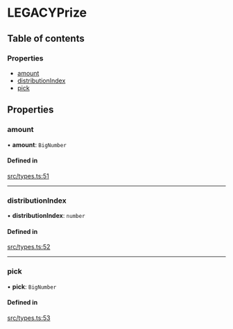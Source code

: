 #   LEGACYPrize

## Table of contents

### Properties

- [amount](LEGACYPrize#amount)
- [distributionIndex](LEGACYPrize#distributionindex)
- [pick](LEGACYPrize#pick)

## Properties

### amount

• **amount**: `BigNumber`

#### Defined in

[src/types.ts:51](https://github.com/pooltogether/v4-client-js/blob/97109bb/src/types.ts#L51)

___

### distributionIndex

• **distributionIndex**: `number`

#### Defined in

[src/types.ts:52](https://github.com/pooltogether/v4-client-js/blob/97109bb/src/types.ts#L52)

___

### pick

• **pick**: `BigNumber`

#### Defined in

[src/types.ts:53](https://github.com/pooltogether/v4-client-js/blob/97109bb/src/types.ts#L53)
